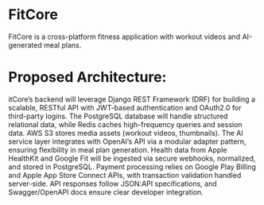 # FitCore
FitCore is a cross-platform fitness application with workout videos and AI-generated meal plans. 
# Proposed Architecture:
itCore’s backend will leverage Django REST Framework (DRF) for building a scalable, RESTful API with JWT-based authentication and OAuth2.0 for third-party logins. The PostgreSQL database will handle structured relational data, while Redis caches high-frequency queries and session data. AWS S3 stores media assets (workout videos, thumbnails). The AI service layer integrates with OpenAI’s API  via a modular adapter pattern, ensuring flexibility in meal plan generation. Health data from Apple HealthKit and Google Fit will be ingested via secure webhooks, normalized, and stored in PostgreSQL. Payment processing relies on Google Play Billing and Apple App Store Connect APIs, with transaction validation handled server-side. API responses follow JSON:API specifications, and Swagger/OpenAPI docs ensure clear developer integration. 
